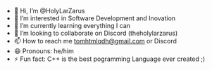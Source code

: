 - 👋 Hi, I’m @HolyLarZarus
- 👀 I’m interested in Software Development and Inovation
- 🌱 I’m currently learning everything I can
- 💞️ I’m looking to collaborate on Discord (theholylarzarus)
- 📫 How to reach me tomhtmlqdh@gmail.com or Discord
- 😄 Pronouns: he/him
- ⚡ Fun fact: C++ is the best pogramming Language ever created ;)

<!---
HolyLarZarus/HolyLarZarus is a ✨ special ✨ repository because its `README.md` (this file) appears on your GitHub profile.
You can click the Preview link to take a look at your changes.
--->
